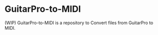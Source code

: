 # GuitarPro-to-MIDI
(WIP) GuitarPro-to-MIDI is a repository to Convert files from GuitarPro to MIDI.
